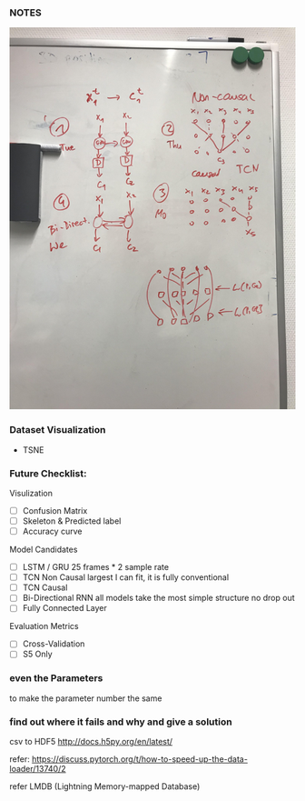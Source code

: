 ### NOTES

![](https://raw.githubusercontent.com/notagenius/Action_Category_CVG/master/model_tips.jpg?token=AGSPNMZSFEZD4NICGXVOBZS57TVYU)
### Dataset Visualization
- TSNE

### Future Checklist:
Visulization
- [ ] Confusion Matrix
- [ ] Skeleton & Predicted label
- [ ] Accuracy curve

Model Candidates
- [ ] LSTM / GRU 25 frames * 2 sample rate 
- [ ] TCN Non Causal largest I can fit, it is fully conventional
- [ ] TCN Causal 
- [ ] Bi-Directional RNN 
all models take the most simple structure no drop out
- [ ] Fully Connected Layer

Evaluation Metrics
- [ ] Cross-Validation
- [ ] S5 Only

### even the Parameters 
to make the parameter number the same

### find out where it fails and why and give a solution

csv to HDF5 http://docs.h5py.org/en/latest/

refer: https://discuss.pytorch.org/t/how-to-speed-up-the-data-loader/13740/2

refer  LMDB (Lightning Memory-mapped Database)
